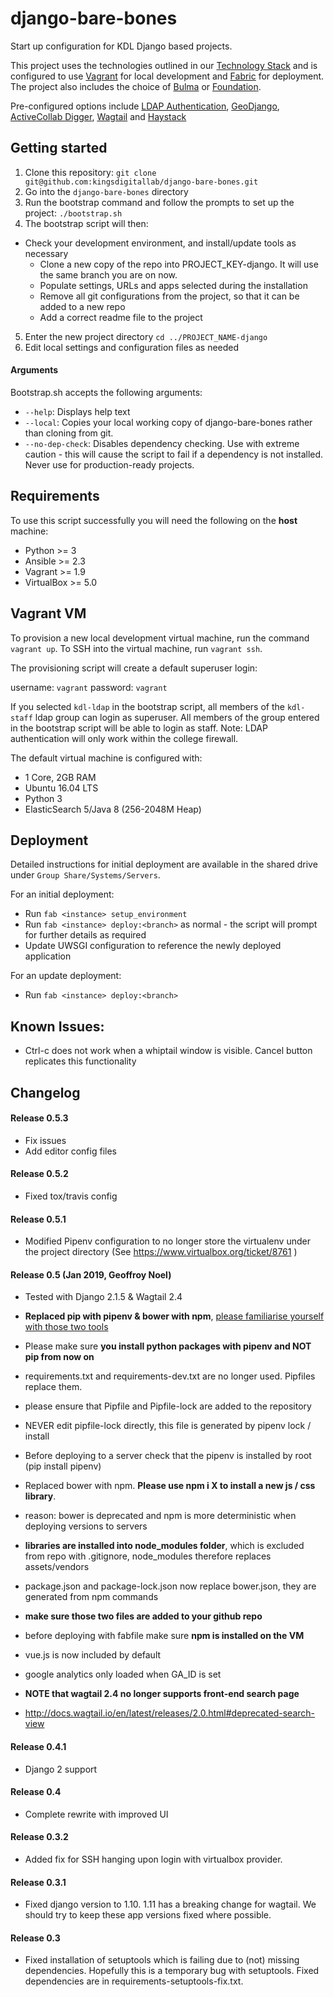 # django-bare-bones
Start up configuration for KDL Django based projects.

This project uses the technologies outlined in our [Technology Stack](https://stackshare.io/kings-digital-lab/django) and is configured to use [Vagrant](https://www.vagrantup.com/) for local development and [Fabric](http://www.fabfile.org/) for deployment. The project also includes the choice of [Bulma](http://bulma.io) or [Foundation](http://foundation.zurb.com/).

Pre-configured options include [LDAP Authentication](https://github.com/kingsdigitallab/django-kdl-ldap), [GeoDjango](https://docs.djangoproject.com/en/1.11/ref/contrib/gis/), [ActiveCollab Digger](https://github.com/kingsdigitallab/django-activecollab-digger), [Wagtail](https://wagtail.io) and [Haystack](http://haystacksearch.org)

## Getting started
1. Clone this repository: `git clone git@github.com:kingsdigitallab/django-bare-bones.git`
2. Go into the `django-bare-bones` directory
3. Run the bootstrap command and follow the prompts to set up the project: `./bootstrap.sh`
4. The bootstrap script will then:
  * Check your development environment, and install/update tools as necessary
    * Clone a new copy of the repo into PROJECT_KEY-django. It will use the same branch you are on now.
    * Populate settings, URLs and apps selected during the installation
    * Remove all git configurations from the project, so that it can be added to a new repo
    * Add a correct readme file to the project
5. Enter the new project directory `cd ../PROJECT_NAME-django`
6. Edit local settings and configuration files as needed

#### Arguments
Bootstrap.sh accepts the following arguments:

* `--help`: Displays help text
* `--local`: Copies your local working copy of django-bare-bones rather than cloning from git.
* `--no-dep-check`: Disables dependency checking. Use with extreme caution - this will cause the script to fail if a dependency is not installed. Never use for production-ready projects.

## Requirements
To use this script successfully you will need the following on the **host** machine:

* Python >= 3
* Ansible >= 2.3
* Vagrant >= 1.9
* VirtualBox >= 5.0

## Vagrant VM
To provision a new local development virtual machine, run the command `vagrant up`. To SSH into the virtual machine, run `vagrant ssh`.

The provisioning script will create a default superuser login:

username: `vagrant`
password: `vagrant`

If you selected `kdl-ldap` in the bootstrap script, all members of the `kdl-staff` ldap group can login as superuser. All members of the group entered in the bootstrap script will be able to login as staff. Note: LDAP authentication will only work within the college firewall.

The default virtual machine is configured with:
* 1 Core, 2GB RAM
* Ubuntu 16.04 LTS
* Python 3
* ElasticSearch 5/Java 8 (256-2048M Heap)


## Deployment

Detailed instructions for initial deployment are available in the shared drive under `Group Share/Systems/Servers`.

For an initial deployment:
* Run `fab <instance> setup_environment`
* Run `fab <instance> deploy:<branch>` as normal - the script will prompt for further details as required
* Update UWSGI configuration to reference the newly deployed application

For an update deployment:
* Run `fab <instance> deploy:<branch>`

## Known Issues:

* Ctrl-c does not work when a whiptail window is visible. Cancel button replicates this functionality


## Changelog

#### Release 0.5.3
* Fix issues
* Add editor config files

#### Release 0.5.2
* Fixed tox/travis config

#### Release 0.5.1
* Modified Pipenv configuration to no longer store the virtualenv under the project directory (See https://www.virtualbox.org/ticket/8761 )

#### Release 0.5 (Jan 2019, Geoffroy Noel)
* Tested with Django 2.1.5 & Wagtail 2.4
* __Replaced pip with pipenv & bower with npm__, [please familiarise yourself with those two tools](//github.com/kingsdigitallab/django-bare-bones/wiki)

* Please make sure __you install python packages with pipenv and NOT pip from now on__
* requirements.txt and requirements-dev.txt are no longer used. Pipfiles replace them.
* please ensure that Pipfile and Pipfile-lock are added to the repository
* NEVER edit pipfile-lock directly, this file is generated by pipenv lock / install
* Before deploying to a server check that the pipenv is installed by root (pip install pipenv)

* Replaced bower with npm. __Please use npm i X to install a new js / css library__.
* reason: bower is deprecated and npm is more deterministic when deploying versions to servers
* __libraries are installed into node_modules folder__, which is excluded from repo with .gitignore, node_modules therefore replaces assets/vendors
* package.json and package-lock.json now replace bower.json, they are generated from npm commands
* __make sure those two files are added to your github repo__
* before deploying with fabfile make sure __npm is installed on the VM__

* vue.js is now included by default
* google analytics only loaded when GA_ID is set
* __NOTE that wagtail 2.4 no longer supports front-end search page__
* http://docs.wagtail.io/en/latest/releases/2.0.html#deprecated-search-view

#### Release 0.4.1
* Django 2 support

#### Release 0.4
* Complete rewrite with improved UI

#### Release 0.3.2
* Added fix for SSH hanging upon login with virtualbox provider.

#### Release 0.3.1
* Fixed django version to 1.10. 1.11 has a breaking change for wagtail. We should try to keep these app
versions fixed where possible.

#### Release 0.3
* Fixed installation of setuptools which is failing due to (not) missing dependencies. Hopefully this is a temporary bug with setuptools. Fixed dependencies are in requirements-setuptools-fix.txt.
